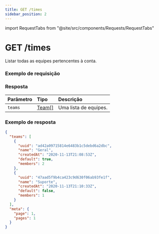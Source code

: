 ```yaml
---
title: GET /times
sidebar_position: 2
---
```


import RequestTabs from "@site/src/components/Requests/RequestTabs"

# GET /times

Listar todas as equipes pertencentes à conta.

### Exemplo de requisição

<RequestTabs endpoint='teams_api' request="get_teams"/>

### Resposta

| Parâmetro  | Tipo                                       | Descrição       |
| :--------- | :----------------------------------------- | :-------------- |
| `teams`    | [Team[]](/api/reference/object_types/team) | Uma lista de equipes. |

### Exemplo de resposta

```json title=response.json
{
  "teams": [
    {
      "uuid": "ad42a09715814e6483b1c5debd6a2dbc",
      "name": "Geral",
      "createdAt": "2020-11-13T21:08:53Z",
      "default": true,
      "members": 2
    },
    {
      "uuid": "47aad5f9b4ca423c9d630f06ab93fe1f",
      "name": "Suporte",
      "createdAt": "2020-11-13T21:10:33Z",
      "default": false,
      "members": 1
    }
  ],
  "meta": {
    "page": 1,
    "pages": 1
  }
}
```